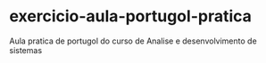 # exercicio-aula-portugol-pratica
Aula pratica de portugol do curso de Analise e desenvolvimento de sistemas 
